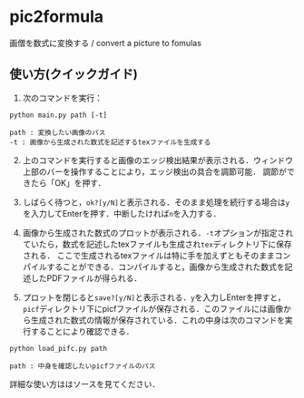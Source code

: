 # pic2formula

画僧を数式に変換する / convert a picture to fomulas

## 使い方(クイックガイド)

1. 次のコマンドを実行：

```
python main.py path [-t]
```

```
path : 変換したい画像のパス  
-t : 画像から生成された数式を記述するtexファイルを生成する
```

2. 上のコマンドを実行すると画像のエッジ検出結果が表示される．ウィンドウ上部のバーを操作することにより，エッジ検出の具合を調節可能．
調節ができたら「OK」を押す．

3. しばらく待つと，`ok?[y/N]`と表示される．そのまま処理を続行する場合は`y`を入力してEnterを押す．中断したければ`n`を入力する．

4. 画像から生成された数式のプロットが表示される．`-t`オプションが指定されていたら，数式を記述したtexファイルも生成され`tex`ディレクトリ下に保存される．
ここで生成されるtexファイルは特に手を加えずともそのままコンパイルすることができる．コンパイルすると，画像から生成された数式を記述したPDFファイルが得られる．

5. プロットを閉じると`save?[y/N]`と表示される．`y`を入力しEnterを押すと，`picf`ディレクトリ下にpicfファイルが保存される．このファイルには画像から生成された数式の情報が保存されている．これの中身は次のコマンドを実行することにより確認できる．

```
python load_pifc.py path
```

```
path : 中身を確認したいpicfファイルのパス
```

詳細な使い方ははソースを見てください．
